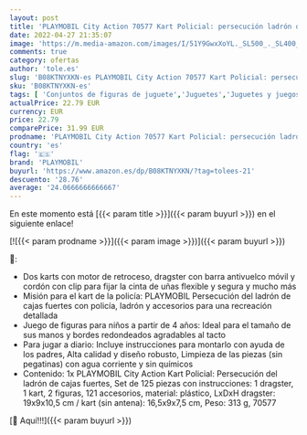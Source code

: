 ```yaml
---
layout: post
title: 'PLAYMOBIL City Action 70577 Kart Policial: persecución ladrón de caja fuerte  Para niños de 4 a 10 años'
date: 2022-04-27 21:35:07
image: 'https://m.media-amazon.com/images/I/51Y9GwxXoYL._SL500_._SL400_.jpg'
comments: true
category: ofertas
author: 'tole.es'
slug: 'B08KTNYXKN-es PLAYMOBIL City Action 70577 Kart Policial: persecución...'
sku: 'B08KTNYXKN-es'
tags: [ 'Conjuntos de figuras de juguete','Juguetes','Juguetes y juegos','Muñecos y figuras','playmobil','🇪🇸', ]
actualPrice: 22.79 EUR
currency: EUR
price: 22.79
comparePrice: 31.99 EUR
prodname: 'PLAYMOBIL City Action 70577 Kart Policial: persecución ladrón de caja fuerte  Para niños de 4 a 10 años'
country: 'es'
flag: '🇪🇸'
brand: 'PLAYMOBIL'
buyurl: 'https://www.amazon.es/dp/B08KTNYXKN/?tag=tolees-21'
descuento: '28.76'
average: '24.0666666666667'
---
```


En este momento está [{{< param title >}}]({{< param buyurl >}}) en el siguiente enlace!

[![{{< param prodname >}}]({{< param image >}})]({{< param buyurl >}})

🔎:

- Dos karts con motor de retroceso, dragster con barra antivuelco móvil y cordón con clip para fijar la cinta de uñas flexible y segura y mucho más
- Misión para el kart de la policía: PLAYMOBIL Persecución del ladrón de cajas fuertes con policía, ladrón y accesorios para una recreación detallada
- Juego de figuras para niños a partir de 4 años: Ideal para el tamaño de sus manos y bordes redondeados agradables al tacto
- Para jugar a diario: Incluye instrucciones para montarlo con ayuda de los padres, Alta calidad y diseño robusto, Limpieza de las piezas (sin pegatinas) con agua corriente y sin químicos
- Contenido: 1x PLAYMOBIL City Action Kart Policial: Persecución del ladrón de cajas fuertes, Set de 125 piezas con instrucciones: 1 dragster, 1 kart, 2 figuras, 121 accesorios, material: plástico, LxDxH dragster: 19x9x10,5 cm / kart (sin antena): 16,5x9x7,5 cm, Peso: 313 g, 70577

[🛒 Aquí!!!]({{< param buyurl >}})
